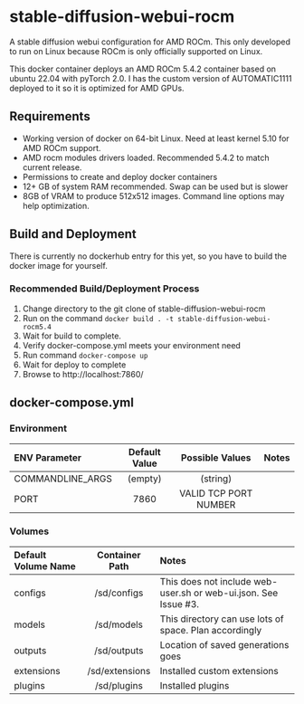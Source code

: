 # stable-diffusion-webui-rocm
A stable diffusion webui configuration for AMD ROCm. This only developed to run on Linux because ROCm is only officially supported on Linux. 

This docker container deploys an AMD ROCm 5.4.2 container based on ubuntu 22.04 with pyTorch 2.0. I has the custom version of AUTOMATIC1111 deployed to it so it is optimized for AMD GPUs. 

## Requirements 

* Working version of docker on 64-bit Linux. Need at least kernel 5.10 for AMD ROCm support. 
* AMD rocm modules drivers loaded. Recommended 5.4.2 to match current release. 
* Permissions to create and deploy docker containers
* 12+ GB of system RAM recommended. Swap can be used but is slower
* 8GB of VRAM to produce 512x512 images. Command line options may help optimization.

## Build and Deployment

There is currently no dockerhub entry for this yet, so you have to build the docker image for yourself. 

### Recommended Build/Deployment Process

1. Change directory to the git clone of stable-diffusion-webui-rocm
2. Run on the command `docker build . -t stable-diffusion-webui-rocm5.4`
3. Wait for build to complete. 
4. Verify docker-compose.yml meets your environment need
5. Run command `docker-compose up`
6. Wait for deploy to complete
7. Browse to http://localhost:7860/



## docker-compose.yml

### Environment

|ENV Parameter| Default Value | Possible Values | Notes |
|:---| :----: | :----: |:--- |
|COMMANDLINE_ARGS|(empty)|(string)|
|PORT|7860|VALID TCP PORT NUMBER|


### Volumes 

|Default Volume Name| Container Path| Notes |
|:---| :----: | :--- |
|configs|/sd/configs| This does not include web-user.sh or web-ui.json. See Issue #3.
|models|/sd/models| This directory can use lots of space. Plan accordingly|
|outputs|/sd/outputs|Location of saved generations goes|
|extensions|/sd/extensions| Installed custom extensions|
|plugins|/sd/plugins|Installed plugins|
